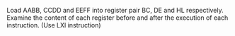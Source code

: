 Load AABB, CCDD and EEFF into register pair BC, DE and HL respectively. Examine the content of each 
register before and after the execution of each instruction. (Use LXI instruction)